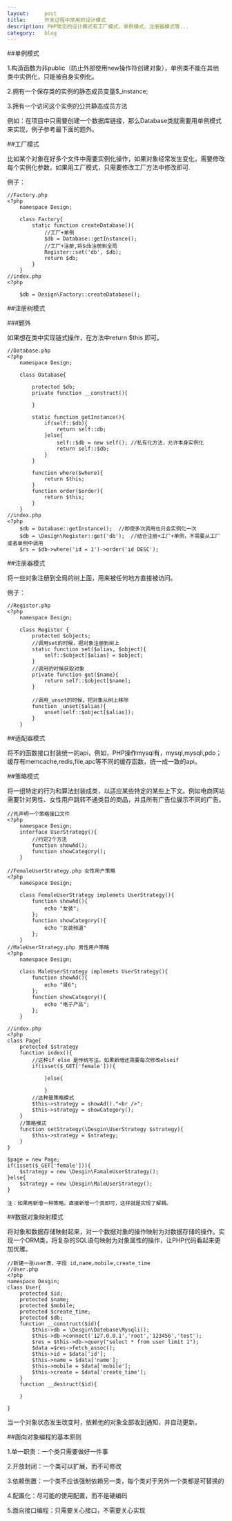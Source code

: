 ```yaml
---
layout:		post
title:		开发过程中常用的设计模式
description: PHP常见的设计模式有工厂模式，单例模式，注册器模式等...
category:	blog
---
```


##单例模式

1.构造函数为非public（防止外部使用new操作符创建对象），单例类不能在其他类中实例化，只能被自身实例化。

2.拥有一个保存类的实例的静态成员变量$_instance;

3.拥有一个访问这个实例的公共静态成员方法

例如：在项目中只需要创建一个数据库链接，那么Database类就需要用单例模式来实现，例子参考最下面的题外。


##工厂模式

比如某个对象在好多个文件中需要实例化操作，如果对象经常发生变化，需要修改每个实例化参数，如果用工厂模式，只需要修改工厂方法中修改即可.

例子：

	//Factory.php
	<?php
		namespace Design;

		class Factory{
			static function createDatabase(){
				//工厂+单例
				$db = Database::getInstance();
				//工厂+注册,将$db注册到全局
				Register::set('db', $db);
				return $db;
			}
		}
	//index.php
	<?php
		
		$db = Design\Factory::createDatabase();

##注册树模式

###题外

如果想在类中实现链式操作，在方法中return $this 即可。

	//Database.php
	<?php
		namespace Design;

		class Database{

			protected $db;
			private function __construct(){

			}

			static function getInstance(){
				if(self::$db){
					return self::db;
				}else{
					self::$db = new self(); //私有化方法，允许本身实例化
					return self::$db;
				}
			}

			function where($where){
				return $this;
			}
			function order($order){
				return $this;
			}
		}
	//index.php
	<?php
		$db = Database::getInstance();  //即使多次调用也只会实例化一次
		$db = \Design\Register::get('db');  //结合注册+工厂+单例，不需要从工厂或者单例中调用
		$rs = $db->where('id = 1')->order('id DESC');

##注册器模式

将一些对象注册到全局的树上面，用来被任何地方直接被访问。

例子：

	//Register.php
	<?php
		namespace Design;

		class Register {
			protected $objects;
			//调用set的时候，把对象注册到树上
			static function set($alias, $object){
				self::$object[$alias] = $object;
			}
			//调用的时候获取对象
			private function get($name){
				return self::$object[$name];
			}

			//调用_unset的时候，把对象从树上移除
			function _unset($alias){
				unset(self::$object[$alias]);
			}
		}

##适配器模式

将不的函数接口封装统一的api，例如，PHP操作mysql有，mysql,mysqli,pdo；缓存有memcache,redis,file,apc等不同的缓存函数，统一成一致的api。

##策略模式

将一组特定的行为和算法封装成类，以适应某些特定的某些上下文。例如电商网站需要针对男性、女性用户跳转不通类目的商品，并且所有广告位展示不同的广告。
	
	//先声明一个策略接口文件
	<?php
		namespace Design;
		interface UserStrategy(){
			//约定2个方法
			function showAd();
			function showCategory(); 
		}

	//FemaleUserStrategy.php 女性用户策略
	<?php
		namespace Design;
		
		class FemaleUserStrategy implemets UserStrategy(){
			function showAd(){
				echo "女装";
			};
			function showCategory(){
				echo "女装频道"
			};
		}
	//MaleUserStrategy.php 男性用户策略
	<?php
		namespace Design;
		
		class MaleUserStrategy implemets UserStrategy(){
			function showAd(){
				echo "肾6";
			};
			function showCategory(){
				echo "电子产品";
			};
		}

	//index.php
	<?php
	class Page{
		protected $strategy
		function index(){
			//这种if else 是传统写法，如果新增还需要每次修改elseif
			if(isset($_GET['female'])){

				}else{

				}
			//这种是策略模式
			$this->strategy = showAd()."<br />";
			$this->strategy = showCategory();
		}
		//策略模式
		function setStrategy(\Desgin\UserStrategy $strategy){
			$this->strategy = $strategy;
		}
	}

	$page = new Page;
	if(isset($_GET['female'])){
		$strategy = new \Desgin\FamaleUserStrategy();
	}else{
		$strategy = new \Desgin\MaleUserStrategy();
	}

`注：如果再新增一种策略，直接新增一个类即可，这样就是实现了解耦。`

##数据对象映射模式

将对象和数据存储映射起来，对一个数据对象的操作映射为对数据存储的操作。实现一个ORM类，将复杂的SQL语句映射为对象属性的操作，让PHP代码看起来更加优雅。

	//新建一张user表，字段 id,name,mobile,create_time
	//User.php
	<?php
	namespace Desgin;
	class User{
		protected $id;
		protected $name;
		protected $mobile;
		protected $create_time;
		protected $db;
		function __construct($id){
			$this->db = \Desgin\Datebase\Mysqli();
			$this->db->connect('127.0.0.1','root','123456','test');
			$res = $this->db->query("select * from user limit 1");
			$data =$res->fetch_assoc();
			$this->id = $data['id'];
			$this->name = $data['name'];
			$this->mobile = $data['mobile'];
			$this->create = $data['create_time'];
		}
		function __destruct($id){

		}

	}


当一个对象状态发生改变时，依赖他的对象全部收到通知，并自动更新。

##面向对象编程的基本原则

1.单一职责：一个类只需要做好一件事

2.开放封闭：一个类可以扩展，而不可修改

3.依赖倒置：一个类不应该强制依赖另一类，每个类对于另外一个类都是可替换的

4.配置化：尽可能的使用配置，而不是硬编码

5.面向接口编程：只需要关心接口，不需要关心实现


